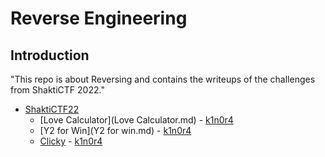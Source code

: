 # Reverse Engineering

## Introduction

"This repo is about Reversing and contains the writeups of the challenges from ShaktiCTF 2022."

- [ShaktiCTF22]([https://ctftime.org/event/1033](https://ctftime.org/event/1812))
    - [Love Calculator](Love Calculator.md) - [k1n0r4](https://twitter.com/k1n0r4)
    - [Y2 for Win](Y2 for win.md) - [k1n0r4](https://twitter.com/k1n0r4)
    - [Clicky](Clicky.md) - [k1n0r4](https://twitter.com/k1n0r4)
    
